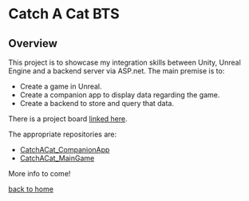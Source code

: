 # Catch A Cat BTS

## Overview

This project is to showcase my integration skills between Unity, Unreal Engine and a backend server via ASP.net.
The main premise is to:
- Create a game in Unreal.
- Create a companion app to display data regarding the game.
- Create a backend to store and query that data.

There is a project board [linked here]("https://github.com/users/LauraMariee/projects/2.html").

The appropriate repositories are:
- [CatchACat_CompanionApp]("https://github.com/LauraMariee/CatchACat_CompanionApp.html")
- [CatchACat_MainGame]("https://github.com/LauraMariee/CatchACat_MainGame.html")

More info to come! 

[back to home](./index)
